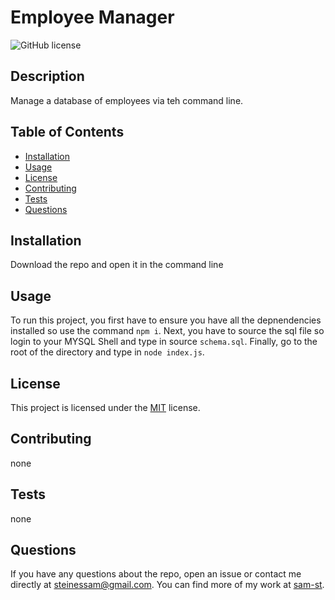# Employee Manager
![GitHub license](https://img.shields.io/badge/License-MIT-blue.svg)

## Description

Manage a database of employees via teh command line.

## Table of Contents

* [Installation](#installation)
* [Usage](#usage)
* [License](#license)
* [Contributing](#contributing)
* [Tests](#tests)
* [Questions](#questions)

## Installation

Download the repo and open it in the command line

## Usage

To run this project, you first have to ensure you have all the depnendencies installed so use the command ```npm i```. Next, you have to source the sql file so login to your MYSQL Shell and type in source `schema.sql`. Finally, go to the root of the directory and type in ```node index.js```. 

## License

This project is licensed under the [MIT](https://opensource.org/license/MIT/) license.

## Contributing

none

## Tests

none

## Questions

If you have any questions about the repo, open an issue or contact me directly at steinessam@gmail.com. You can find more of my work at [sam-st](https://github.com/sam-st/).
